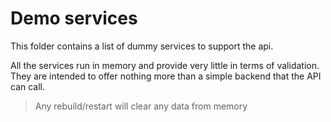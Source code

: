 # Demo services

This folder contains a list of dummy services to support the api.

All the services run in memory and provide very little in terms of validation. They are intended to offer nothing more than a simple backend that the API can call.

> Any rebuild/restart will clear any data from memory
